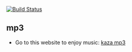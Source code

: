 [![Build Status](https://travis-ci.org/joemccann/dillinger.svg?branch=master)](https://travis-ci.org/joemccann/dillinger)
## mp3
- Go to this website to enjoy music: [kaza mp3](https://kaza1509.github.io/mp3/)
